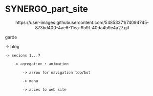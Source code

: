 # SYNERGO_part_site

<p align="center">
  https://user-images.githubusercontent.com/54853371/74094745-873bd400-4ae6-11ea-9b9f-40da4b9e4a27.gif
</p>






garde

  -> blog
  
    -> secions 1...7
    
        -> agregation : animation

            -> arrow for navigation top/bot

            -> menu

            -> acces to web site
